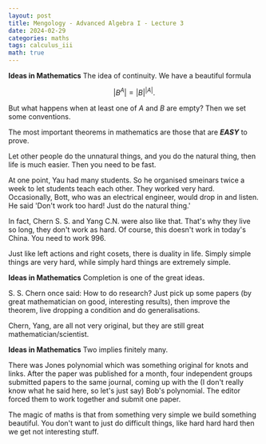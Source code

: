 ```yaml
---
layout: post
title: Mengology - Advanced Algebra I - Lecture 3
date: 2024-02-29
categories: maths
tags: calculus_iii
math: true
---
```


**Ideas in Mathematics** The idea of continuity. We have a beautiful formula

$$
\lvert B^A \rvert = \lvert B \rvert ^ {\lvert A \rvert}. 
$$

But what happens when at least one of $A$ and $B$ are empty? Then we set some conventions.

The most important theorems in mathematics are those that are ***EASY*** to prove. 

Let other people do the unnatural things, and you do the natural thing, then life is much easier. Then you need to be fast.

At one point, Yau had many students. So he organised smeinars twice a week to let students teach each other. They worked very hard. Occasionally, Bott, who was an electrical engineer, would drop in and listen. He said 'Don't work too hard! Just do the natural thing.'

In fact, Chern S. S. and Yang C.N. were also like that. That's why they live so long, they don't work as hard. Of course, this doesn't work in today's China. You need to work 996.

Just like left actions and right cosets, there is duality in life. Simply simple things are very hard, while simply hard things are extremely simple. 

**Ideas in Mathematics** Completion is one of the great ideas.

S. S. Chern once said: How to do research? Just pick up some papers (by great mathematician on good, interesting results), then improve the theorem, live dropping a condition and do generalisations.

Chern, Yang, are all not very original, but they are still great mathematician/scientist.

**Ideas in Mathematics** Two implies finitely many.

There was Jones polynomial which was something original for knots and links. After the paper was published for a month, four independent groups submitted papers to the same journal, coming up with the (I don't really know what he said here, so let's just say) Bob's polynomial. The editor forced them to work together and submit one paper.

The magic of maths is that from something very simple we build something beautiful. You don't want to just do difficult things, like hard hard hard then we get not interesting stuff. 